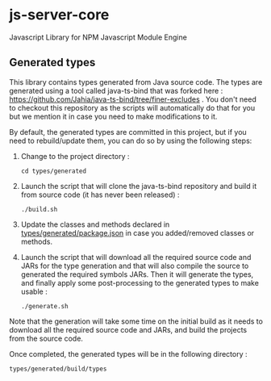 # js-server-core
Javascript Library for NPM Javascript Module Engine

## Generated types

This library contains types generated from Java source code. The types are generated using a tool called java-ts-bind
that was forked here : https://github.com/Jahia/java-ts-bind/tree/finer-excludes . You don't need to checkout this 
repository as the scripts will automatically do that for you but we mention it in case you need to make modifications
to it.

By default, the generated types are committed in this project, but if you need to rebuild/update them, you can do so by
using the following steps:

1. Change to the project directory :

    `cd types/generated`

2. Launch the script that will clone the java-ts-bind repository and build it from source code (it has never been released) :

    `./build.sh`

3. Update the classes and methods declared in [types/generated/package.json](types/generated/package.json) in case you added/removed classes or methods.

4. Launch the script that will download all the required source code and JARs for the type generation and that will
also compile the source to generated the required symbols JARs. Then it will generate the types, and finally apply
some post-processing to the generated types to make  usable :

    `./generate.sh`

Note that the generation will take some time on the initial build as it needs to download all the required source code
and JARs, and build the projects from the source code.

Once completed, the generated types will be in the following directory : 

    types/generated/build/types
